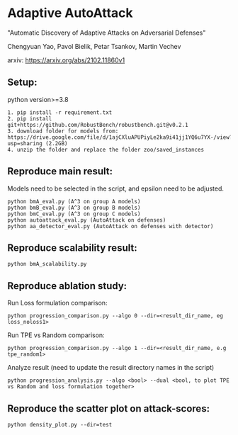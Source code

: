 # Adaptive AutoAttack

"Automatic Discovery of Adaptive Attacks on Adversarial Defenses"

Chengyuan Yao, Pavol Bielik, Petar Tsankov, Martin Vechev

arxiv: https://arxiv.org/abs/2102.11860v1


## Setup:
python version>=3.8
```
1. pip install -r requirement.txt
2. pip install git+https://github.com/RobustBench/robustbench.git@v0.2.1
3. download folder for models from: https://drive.google.com/file/d/1ajCXluAPUPiyLe2ka9i41jj1YQ6u7YX-/view?usp=sharing (2.2GB)
4. unzip the folder and replace the folder zoo/saved_instances
```
## Reproduce main result:
Models need to be selected in the script, and epsilon need to be adjusted. 
```
python bmA_eval.py (A^3 on group A models)
python bmB_eval.py (A^3 on group B models)
python bmC_eval.py (A^3 on group C models)
python autoattack_eval.py (AutoAttack on defenses)
python aa_detector_eval.py (AutoAttack on defenses with detector)
```

## Reproduce scalability result:
```
python bmA_scalability.py
```

## Reproduce ablation study:
Run Loss formulation comparison:  
```
python progression_comparison.py --algo 0 --dir=<result_dir_name, eg loss_noloss1>
```
Run TPE vs Random comparison:  
```
python progression_comparison.py --algo 1 --dir=<result_dir_name, e.g tpe_random1>  
```
Analyze result (need to update the result directory names in the script)
```
python progression_analysis.py --algo <bool> --dual <bool, to plot TPE vs Random and loss formulation together>
```
## Reproduce the scatter plot on attack-scores:
```
python density_plot.py --dir=test
```

